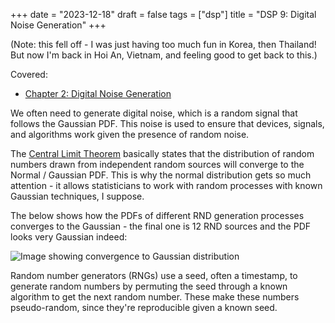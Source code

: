 +++
date = "2023-12-18"
draft = false
tags = ["dsp"]
title = "DSP 9: Digital Noise Generation"
+++

(Note: this fell off - I was just having too much fun in Korea, then Thailand! But now I'm back in Hoi An, Vietnam, and feeling good to get back to this.)

Covered:

- [Chapter 2: Digital Noise Generation](https://www.dspguide.com/ch2/6.htm)

We often need to generate digital noise, which is a random signal that follows the Gaussian PDF. This noise is used to ensure that devices, signals, and algorithms work given the presence of random noise.

The [Central Limit Theorem](https://en.wikipedia.org/wiki/Central_limit_theorem) basically states that the distribution of random numbers drawn from independent random sources will converge to the Normal / Gaussian PDF. This is why the normal distribution gets so much attention - it allows statisticians to work with random processes with known Gaussian techniques, I suppose.

The below shows how the PDFs of different RND generation processes converges to the Gaussian - the final one is 12 RND sources and the PDF looks very Gaussian indeed:

![Image showing convergence to Gaussian distribution](004b14_a15903265f6e4257b4b1bf7577586746~mv2.png)

Random number generators (RNGs) use a seed, often a timestamp, to generate random numbers by permuting the seed through a known algorithm to get the next random number. These make these numbers pseudo-random, since they're reproducible given a known seed.